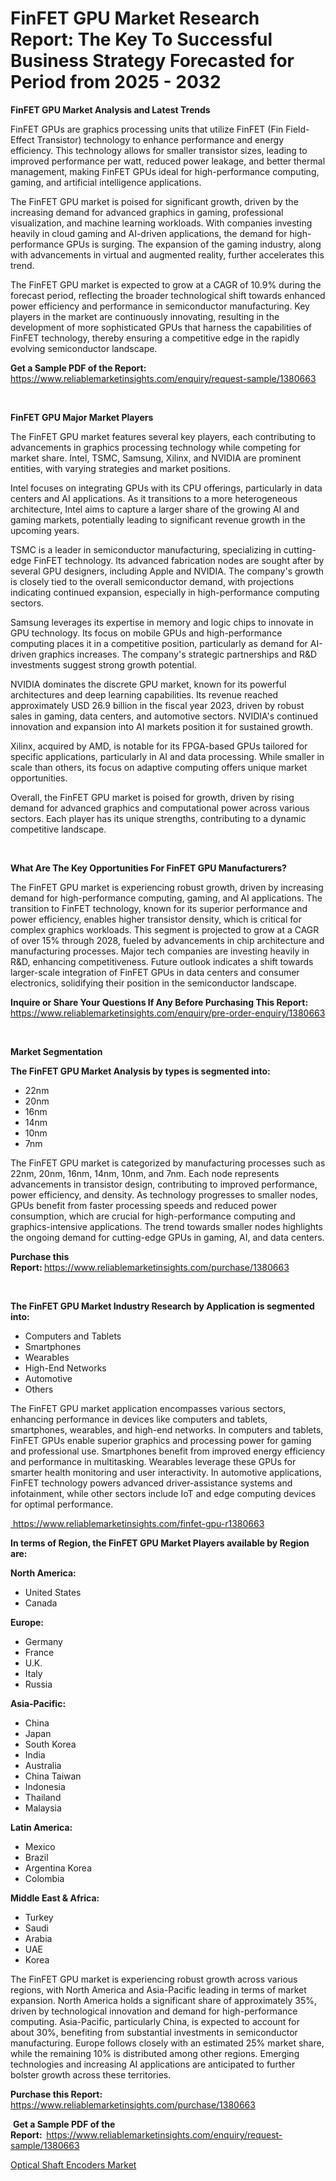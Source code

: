 <p><h1>FinFET GPU Market Research Report: The Key To Successful Business Strategy Forecasted for Period from 2025 - 2032</h1></p><p><strong>FinFET GPU Market Analysis and Latest Trends</strong></p>
<p><p>FinFET GPUs are graphics processing units that utilize FinFET (Fin Field-Effect Transistor) technology to enhance performance and energy efficiency. This technology allows for smaller transistor sizes, leading to improved performance per watt, reduced power leakage, and better thermal management, making FinFET GPUs ideal for high-performance computing, gaming, and artificial intelligence applications.</p><p>The FinFET GPU market is poised for significant growth, driven by the increasing demand for advanced graphics in gaming, professional visualization, and machine learning workloads. With companies investing heavily in cloud gaming and AI-driven applications, the demand for high-performance GPUs is surging. The expansion of the gaming industry, along with advancements in virtual and augmented reality, further accelerates this trend. </p><p>The FinFET GPU market is expected to grow at a CAGR of 10.9% during the forecast period, reflecting the broader technological shift towards enhanced power efficiency and performance in semiconductor manufacturing. Key players in the market are continuously innovating, resulting in the development of more sophisticated GPUs that harness the capabilities of FinFET technology, thereby ensuring a competitive edge in the rapidly evolving semiconductor landscape.</p></p>
<p><strong>Get a Sample PDF of the Report:&nbsp;</strong> <a href="https://www.reliablemarketinsights.com/enquiry/request-sample/1380663?utm_campaign=3257&utm_medium=2&utm_source=Github&utm_content=ia&utm_term=06042025&utm_id=finfet-gpu">https://www.reliablemarketinsights.com/enquiry/request-sample/1380663</a></p>
<p>&nbsp;</p>
<p><strong>FinFET GPU Major Market Players</strong></p>
<p><p>The FinFET GPU market features several key players, each contributing to advancements in graphics processing technology while competing for market share. Intel, TSMC, Samsung, Xilinx, and NVIDIA are prominent entities, with varying strategies and market positions.</p><p>Intel focuses on integrating GPUs with its CPU offerings, particularly in data centers and AI applications. As it transitions to a more heterogeneous architecture, Intel aims to capture a larger share of the growing AI and gaming markets, potentially leading to significant revenue growth in the upcoming years.</p><p>TSMC is a leader in semiconductor manufacturing, specializing in cutting-edge FinFET technology. Its advanced fabrication nodes are sought after by several GPU designers, including Apple and NVIDIA. The company's growth is closely tied to the overall semiconductor demand, with projections indicating continued expansion, especially in high-performance computing sectors.</p><p>Samsung leverages its expertise in memory and logic chips to innovate in GPU technology. Its focus on mobile GPUs and high-performance computing places it in a competitive position, particularly as demand for AI-driven graphics increases. The company's strategic partnerships and R&D investments suggest strong growth potential.</p><p>NVIDIA dominates the discrete GPU market, known for its powerful architectures and deep learning capabilities. Its revenue reached approximately USD 26.9 billion in the fiscal year 2023, driven by robust sales in gaming, data centers, and automotive sectors. NVIDIA's continued innovation and expansion into AI markets position it for sustained growth.</p><p>Xilinx, acquired by AMD, is notable for its FPGA-based GPUs tailored for specific applications, particularly in AI and data processing. While smaller in scale than others, its focus on adaptive computing offers unique market opportunities.</p><p>Overall, the FinFET GPU market is poised for growth, driven by rising demand for advanced graphics and computational power across various sectors. Each player has its unique strengths, contributing to a dynamic competitive landscape.</p></p>
<p>&nbsp;</p>
<p><strong>What Are The Key Opportunities For FinFET GPU Manufacturers?</strong></p>
<p><p>The FinFET GPU market is experiencing robust growth, driven by increasing demand for high-performance computing, gaming, and AI applications. The transition to FinFET technology, known for its superior performance and power efficiency, enables higher transistor density, which is critical for complex graphics workloads. This segment is projected to grow at a CAGR of over 15% through 2028, fueled by advancements in chip architecture and manufacturing processes. Major tech companies are investing heavily in R&D, enhancing competitiveness. Future outlook indicates a shift towards larger-scale integration of FinFET GPUs in data centers and consumer electronics, solidifying their position in the semiconductor landscape.</p></p>
<p><strong>Inquire or Share Your Questions If Any Before Purchasing This Report:</strong> <a href="https://www.reliablemarketinsights.com/enquiry/pre-order-enquiry/1380663?utm_campaign=3257&utm_medium=2&utm_source=Github&utm_content=ia&utm_term=06042025&utm_id=finfet-gpu">https://www.reliablemarketinsights.com/enquiry/pre-order-enquiry/1380663</a></p>
<p>&nbsp;</p>
<p><strong>Market Segmentation</strong></p>
<p><strong>The FinFET GPU Market Analysis by types is segmented into:</strong></p>
<p><ul><li>22nm</li><li>20nm</li><li>16nm</li><li>14nm</li><li>10nm</li><li>7nm</li></ul></p>
<p><p>The FinFET GPU market is categorized by manufacturing processes such as 22nm, 20nm, 16nm, 14nm, 10nm, and 7nm. Each node represents advancements in transistor design, contributing to improved performance, power efficiency, and density. As technology progresses to smaller nodes, GPUs benefit from faster processing speeds and reduced power consumption, which are crucial for high-performance computing and graphics-intensive applications. The trend towards smaller nodes highlights the ongoing demand for cutting-edge GPUs in gaming, AI, and data centers.</p></p>
<p><strong>Purchase this Report:&nbsp;</strong><a href="https://www.reliablemarketinsights.com/purchase/1380663?utm_campaign=3257&utm_medium=2&utm_source=Github&utm_content=ia&utm_term=06042025&utm_id=finfet-gpu">https://www.reliablemarketinsights.com/purchase/1380663</a></p>
<p>&nbsp;</p>
<p><strong>The FinFET GPU Market Industry Research by Application is segmented into:</strong></p>
<p><ul><li>Computers and Tablets</li><li>Smartphones</li><li>Wearables</li><li>High-End Networks</li><li>Automotive</li><li>Others</li></ul></p>
<p><p>The FinFET GPU market application encompasses various sectors, enhancing performance in devices like computers and tablets, smartphones, wearables, and high-end networks. In computers and tablets, FinFET GPUs enable superior graphics and processing power for gaming and professional use. Smartphones benefit from improved energy efficiency and performance in multitasking. Wearables leverage these GPUs for smarter health monitoring and user interactivity. In automotive applications, FinFET technology powers advanced driver-assistance systems and infotainment, while other sectors include IoT and edge computing devices for optimal performance.</p></p>
<p><a href="https://www.reliablemarketinsights.com/finfet-gpu-r1380663?utm_campaign=3257&utm_medium=2&utm_source=Github&utm_content=ia&utm_term=06042025&utm_id=finfet-gpu">&nbsp;https://www.reliablemarketinsights.com/finfet-gpu-r1380663</a></p>
<p><strong>In terms of Region, the FinFET GPU Market Players available by Region are:</strong></p>
<p>
    <p> <strong> North America: </strong>
        <ul>
            <li>United States</li>
            <li>Canada</li>
        </ul>
        </p> 
    <p> <strong> Europe: </strong>
        <ul>
            <li>Germany</li>
            <li>France</li>
            <li>U.K.</li>
            <li>Italy</li>
            <li>Russia</li>
        </ul>
        </p> 
    <p> <strong> Asia-Pacific: </strong>
        <ul>
            <li>China</li>
            <li>Japan</li>
            <li>South Korea</li>
            <li>India</li>
            <li>Australia</li>
            <li>China Taiwan</li>
            <li>Indonesia</li>
            <li>Thailand</li>
            <li>Malaysia</li>
        </ul>
        </p> 
    <p> <strong> Latin America: </strong>
        <ul>
            <li>Mexico</li>
            <li>Brazil</li>
            <li>Argentina Korea</li>
            <li>Colombia</li>
        </ul>
        </p> 
    <p> <strong> Middle East & Africa: </strong>
        <ul>
            <li>Turkey</li>
            <li>Saudi</li>
            <li>Arabia</li>
            <li>UAE</li>
            <li>Korea</li>
        </ul>
    </p>
    </p>
<p><p>The FinFET GPU market is experiencing robust growth across various regions, with North America and Asia-Pacific leading in terms of market expansion. North America holds a significant share of approximately 35%, driven by technological innovation and demand for high-performance computing. Asia-Pacific, particularly China, is expected to account for about 30%, benefiting from substantial investments in semiconductor manufacturing. Europe follows closely with an estimated 25% market share, while the remaining 10% is distributed among other regions. Emerging technologies and increasing AI applications are anticipated to further bolster growth across these territories.</p></p>
<p><strong>Purchase this Report: </strong><a href="https://www.reliablemarketinsights.com/purchase/1380663?utm_campaign=3257&utm_medium=2&utm_source=Github&utm_content=ia&utm_term=06042025&utm_id=finfet-gpu">https://www.reliablemarketinsights.com/purchase/1380663</a></p>
<p>&nbsp;<strong>Get a Sample PDF of the Report:&nbsp;&nbsp;</strong><a href="https://www.reliablemarketinsights.com/enquiry/request-sample/1380663?utm_campaign=3257&utm_medium=2&utm_source=Github&utm_content=ia&utm_term=06042025&utm_id=finfet-gpu">https://www.reliablemarketinsights.com/enquiry/request-sample/1380663</a></p>
<p><strong></strong></p>
<p><p><a href="https://github.com/mehakmiamid1/Market-Research-Report-List-1/blob/main/optical-shaft-encoders-market.md?utm_campaign=3257&utm_medium=2&utm_source=Github&utm_content=ia&utm_term=06042025&utm_id=finfet-gpu">Optical Shaft Encoders Market</a></p></p>